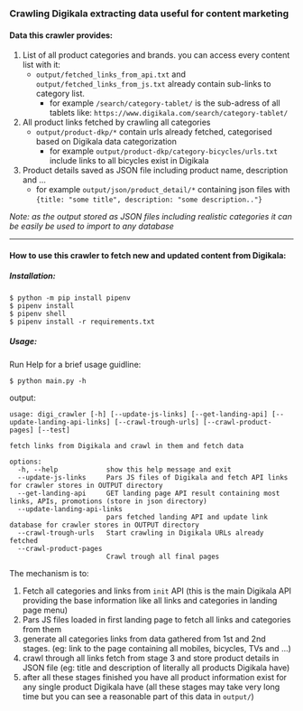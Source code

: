 ### Crawling Digikala extracting data useful for content marketing

#### Data this crawler provides:
1. List of all product categories and brands. you can access every content list with it: 
   * `output/fetched_links_from_api.txt` and `output/fetched_links_from_js.txt` already contain sub-links to category list.
     * for example `/search/category-tablet/` is the sub-adress of all tablets like: `https://www.digikala.com/search/category-tablet/`
2. All product links fetched by crawling all categories
   * `output/product-dkp/*` contain urls already fetched, categorised based on Digikala data categorization
     * for example `output/product-dkp/category-bicycles/urls.txt` include links to all bicycles exist in Digikala
3. Product details saved as JSON file including product name, description and ...
   * for example `output/json/product_detail/*` containing json files with `{title: "some title", description: "some description.."}`


*Note: as the output stored as JSON files including realistic categories it can be easily be used to import to any database*


------
#### How to use this crawler to fetch new and updated content from Digikala:

##### Installation:
```shell
$ python -m pip install pipenv
$ pipenv install
$ pipenv shell
$ pipenv install -r requirements.txt 
```

##### Usage:

Run Help for a brief usage guidline:
```shell
$ python main.py -h
```
output:
```shell
usage: digi_crawler [-h] [--update-js-links] [--get-landing-api] [--update-landing-api-links] [--crawl-trough-urls] [--crawl-product-pages] [--test]

fetch links from Digikala and crawl in them and fetch data

options:
  -h, --help            show this help message and exit
  --update-js-links     Pars JS files of Digikala and fetch API links for crawler stores in OUTPUT directory
  --get-landing-api     GET landing page API result containing most links, APIs, promotions (store in json directory)
  --update-landing-api-links
                        pars fetched landing API and update link database for crawler stores in OUTPUT directory
  --crawl-trough-urls   Start crawling in Digikala URLs already fetched
  --crawl-product-pages
                        Crawl trough all final pages
```
The mechanism is to:
1. Fetch all categories and links from `init` API (this is the main Digikala API providing the base information like all links and categories in landing page menu)
2. Pars JS files loaded in first landing page to fetch all links and categories from them
3. generate all categories links from data gathered from 1st and 2nd stages. (eg: link to the page containing all mobiles, bicycles, TVs and ...)
4. crawl through all links fetch from stage 3 and store product details in JSON file (eg: title and description of literally all products Digikala have)
5. after all these stages finished you have all product information exist for any single product Digikala have (all these stages may take very long time but you can see a reasonable part of this data in `output/`)

